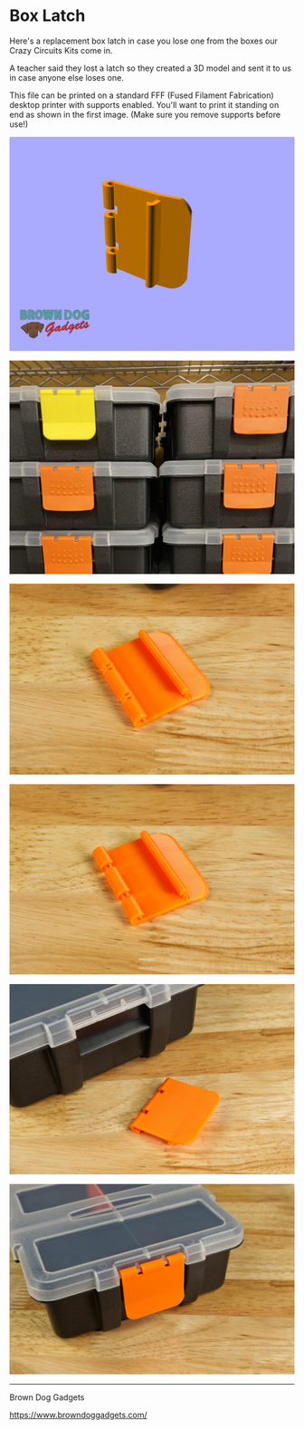 # Box Latch

Here's a replacement box latch in case you lose one from the boxes our Crazy Circuits Kits come in.

A teacher said they lost a latch so they created a 3D model and sent it to us in case anyone else loses one.

This file can be printed on a standard FFF (Fused Filament Fabrication) desktop printer with supports enabled. You'll want to print it standing on end as shown in the first image. (Make sure you remove supports before use!)

![](Images/Box-Latch-01.png)

![](Images/Box-Latch-0534.jpg)

![](Images/Box-Latch-5406.jpg)

![](Images/Box-Latch-5407.jpg)

![](Images/Box-Latch-5413.jpg)

![](Images/Box-Latch-5411.jpg)

---

Brown Dog Gadgets

https://www.browndoggadgets.com/
